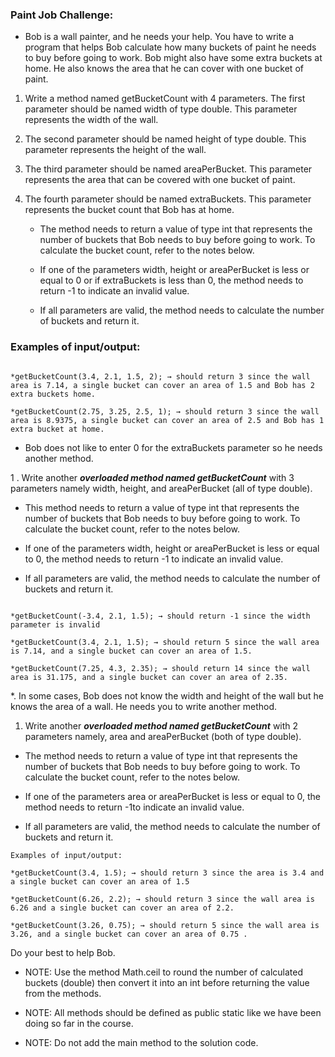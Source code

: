 ### Paint Job Challenge:

* Bob is a wall painter, and he needs your help. You have to write a program that helps Bob calculate how many buckets of paint he needs to buy before going to work. Bob might also have some extra buckets at home. He also knows the area that he can cover with one bucket of paint.

1. Write a method named getBucketCount with 4 parameters. The first parameter should be named width of type double. This parameter represents the width of the wall.

2. The second parameter should be named height of type double. This parameter represents the height of the wall.

3. The third parameter should be named areaPerBucket. This parameter represents the area that can be covered with one bucket of paint.

4. The fourth parameter should be named extraBuckets. This parameter represents the bucket count that Bob has at home.

    - The method needs to return a value of type int that represents the number of buckets that Bob needs to buy before going to work. To calculate the bucket count, refer to the notes below.

    - If one of the parameters width, height or areaPerBucket is less or equal to 0 or if extraBuckets is less than 0, the method needs to return -1 to indicate an invalid value.

    - If all parameters are valid, the method needs to calculate the number of buckets and return it.


### Examples of input/output:

```*getBucketCount(-3.4, 2.1, 1.5, 2); → should return -1 since the width parameter is invalid

*getBucketCount(3.4, 2.1, 1.5, 2); → should return 3 since the wall area is 7.14, a single bucket can cover an area of 1.5 and Bob has 2 extra buckets home.

*getBucketCount(2.75, 3.25, 2.5, 1); → should return 3 since the wall area is 8.9375, a single bucket can cover an area of 2.5 and Bob has 1 extra bucket at home.
```


* Bob does not like to enter 0 for the extraBuckets parameter so he needs another method.

1 . Write another _**overloaded method named getBucketCount**_ with 3 parameters namely width, height, and areaPerBucket (all of type double).

-   This method needs to return a value of type int that represents the number of buckets that Bob needs to buy before going to work. To calculate the bucket count, refer to the notes below.

-   If one of the parameters width, height or areaPerBucket is less or equal to 0, the method needs to return -1 to indicate an invalid value.

-   If all parameters are valid, the method needs to calculate the number of buckets and return it.


```Examples of input/output:

*getBucketCount(-3.4, 2.1, 1.5); → should return -1 since the width parameter is invalid

*getBucketCount(3.4, 2.1, 1.5); → should return 5 since the wall area is 7.14, and a single bucket can cover an area of 1.5.

*getBucketCount(7.25, 4.3, 2.35); → should return 14 since the wall area is 31.175, and a single bucket can cover an area of 2.35.
```

*. In some cases, Bob does not know the width and height of the wall but he knows the area of a wall. He needs you to write another method.

1. Write another **_overloaded method named getBucketCount_** with 2 parameters namely, area and areaPerBucket (both of type double).

-   The method needs to return a value of type int that represents the number of buckets that Bob needs to buy before going to work. To calculate the bucket count, refer to the notes below.

-   If one of the parameters area or areaPerBucket is less or equal to 0, the method needs to return -1to indicate an invalid value.

-   If all parameters are valid, the method needs to calculate the number of buckets and return it.

```
Examples of input/output:

*getBucketCount(3.4, 1.5); → should return 3 since the area is 3.4 and a single bucket can cover an area of 1.5

*getBucketCount(6.26, 2.2); → should return 3 since the wall area is 6.26 and a single bucket can cover an area of 2.2.

*getBucketCount(3.26, 0.75); → should return 5 since the wall area is 3.26, and a single bucket can cover an area of 0.75 .
```
Do your best to help Bob.


* NOTE: Use the method Math.ceil to round the number of calculated buckets (double) then convert it into an int before returning the value from the methods.

* NOTE: All methods should be defined as public static like we have been doing so far in the course.

* NOTE: Do not add the main method to the solution code.